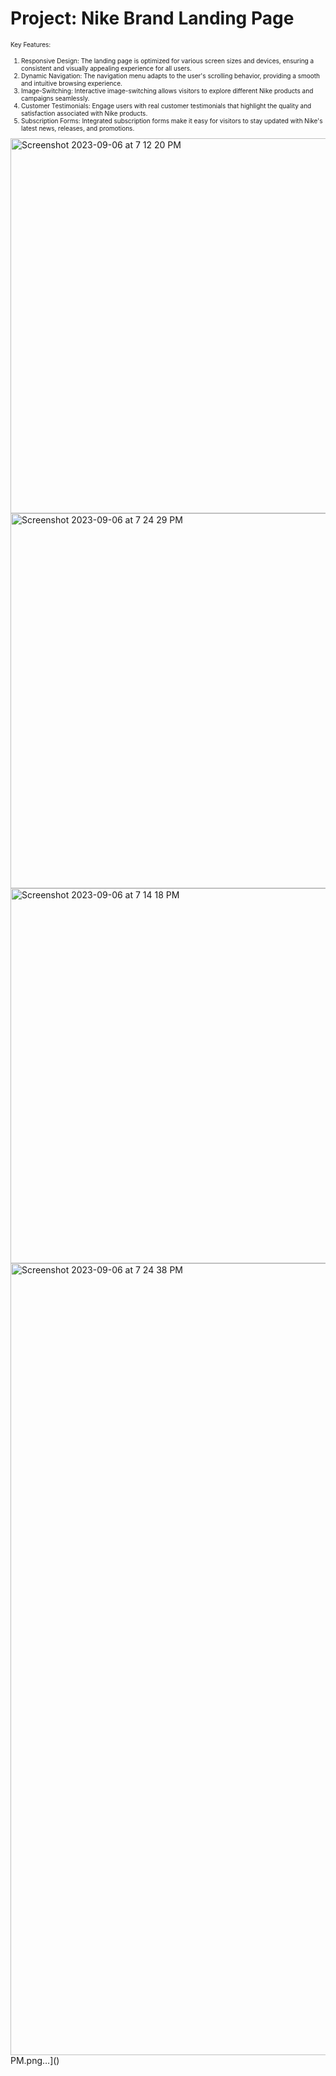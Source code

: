 # Project: Nike Brand Landing Page
<font size="1"> Key Features:
1. Responsive Design: The landing page is optimized for various screen sizes and devices, ensuring a consistent and visually appealing experience for all users.
2. Dynamic Navigation: The navigation menu adapts to the user's scrolling behavior, providing a smooth and intuitive browsing experience.
3. Image-Switching: Interactive image-switching allows visitors to explore different Nike products and campaigns seamlessly.
4. Customer Testimonials: Engage users with real customer testimonials that highlight the quality and satisfaction associated with Nike products.
5. Subscription Forms: Integrated subscription forms make it easy for visitors to stay updated with Nike's latest news, releases, and promotions.
</font>
<img width="600" alt="Screenshot 2023-09-06 at 7 12 20 PM" src="https://github.com/nickoo20/Nike/assets/111230452/dcef7ca7-ee1a-48db-93fc-607f46f34dd5">
<img width="600" alt="Screenshot 2023-09-06 at 7 24 29 PM" src="https://github.com/nickoo20/Nike/assets/111230452/ce3bdebe-71d0-4f6f-9e92-662c91d6fa51">
<img width="600" alt="Screenshot 2023-09-06 at 7 14 18 PM" src="https://github.com/nickoo20/Nike/assets/111230452/9137dc3f-f157-452b-bac9-d8e5215259ae">
<img width="1267" alt="Screenshot 2023-09-06 at 7 24 38 PM" src="https://github.com/nickoo20/Nike/assets/111230452/5da1600b-0506-423e-b6a2-76da64501dc1">
 PM.png…]()



